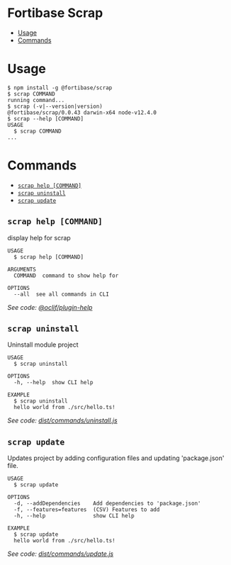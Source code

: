 # Fortibase Scrap





<!-- START doctoc generated TOC please keep comment here to allow auto update -->
<!-- DON'T EDIT THIS SECTION, INSTEAD RE-RUN doctoc TO UPDATE -->


- [Usage](#usage)
- [Commands](#commands)

<!-- END doctoc generated TOC please keep comment here to allow auto update -->


# Usage

<!-- usage -->
```sh-session
$ npm install -g @fortibase/scrap
$ scrap COMMAND
running command...
$ scrap (-v|--version|version)
@fortibase/scrap/0.0.43 darwin-x64 node-v12.4.0
$ scrap --help [COMMAND]
USAGE
  $ scrap COMMAND
...
```
<!-- usagestop -->

# Commands

<!-- commands -->
* [`scrap help [COMMAND]`](#scrap-help-command)
* [`scrap uninstall`](#scrap-uninstall)
* [`scrap update`](#scrap-update)

## `scrap help [COMMAND]`

display help for scrap

```
USAGE
  $ scrap help [COMMAND]

ARGUMENTS
  COMMAND  command to show help for

OPTIONS
  --all  see all commands in CLI
```

_See code: [@oclif/plugin-help](https://github.com/oclif/plugin-help/blob/v2.2.0/src/commands/help.ts)_

## `scrap uninstall`

Uninstall module project

```
USAGE
  $ scrap uninstall

OPTIONS
  -h, --help  show CLI help

EXAMPLE
  $ scrap uninstall
  hello world from ./src/hello.ts!
```

_See code: [dist/commands/uninstall.js](https://github.com/ozum/scrap/blob/v0.0.43/dist/commands/uninstall.js)_

## `scrap update`

Updates project by adding configuration files and updating 'package.json' file.

```
USAGE
  $ scrap update

OPTIONS
  -d, --addDependencies    Add dependencies to 'package.json'
  -f, --features=features  (CSV) Features to add
  -h, --help               show CLI help

EXAMPLE
  $ scrap update
  hello world from ./src/hello.ts!
```

_See code: [dist/commands/update.js](https://github.com/ozum/scrap/blob/v0.0.43/dist/commands/update.js)_
<!-- commandsstop -->
